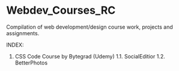 # Webdev_Courses_RC
Compilation of web development/design course work, projects and assignments.

INDEX:

1. CSS Code Course by Bytegrad (Udemy)
    1.1. SocialEditior
    1.2. BetterPhotos
